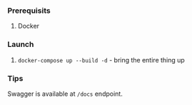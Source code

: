 ### Prerequisits
1. Docker

### Launch 
1. `docker-compose up --build -d` - bring the entire thing up 

### Tips 
Swagger is available at `/docs` endpoint.
